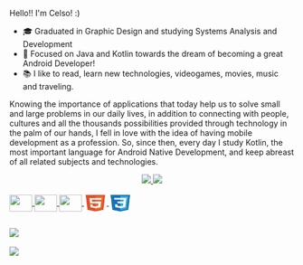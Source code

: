 Hello!! I'm Celso! :) 

- 🎓 Graduated in Graphic Design and studying Systems Analysis and Development
- 🌱 Focused on Java and Kotlin towards the dream of becoming a great Android Developer!
- 📚 I like to read, learn new technologies, videogames, movies, music and traveling.

Knowing the importance of applications that today help us to solve small and large problems in our daily lives, in addition to connecting with people, cultures and all the thousands possibilities provided through technology in the palm of our hands, I fell in love with the idea of having mobile development as a profession. 
So, since then, every day I study Kotlin, the most important language for Android Native Development, and keep abreast of all related subjects and technologies.

<div align="center">
  <a href="https://github.com/celsodantasdev">
  <img height="180em" src="https://github-readme-stats.vercel.app/api?username=celsodantasdev&show_icons=true&theme=nord&include_all_commits=true&count_private=true"/>
  <img height="180em" src="https://github-readme-stats.vercel.app/api/top-langs/?username=celsodantasdev&layout=compact&langs_count=7&theme=nord "/>
</div>


<div style="display: inline_block"><br>
  <img align="center" height="30" width="40" src="https://cdn.jsdelivr.net/gh/devicons/devicon/icons/android/android-original.svg" />
  <img align="center" height="30" width="40" src="https://cdn.jsdelivr.net/gh/devicons/devicon/icons/kotlin/kotlin-original.svg" />
  <img align="center" height="30" width="40" src="https://cdn.jsdelivr.net/gh/devicons/devicon/icons/java/java-original.svg" />
  <img align="center" height="30" width="40" src="https://raw.githubusercontent.com/devicons/devicon/master/icons/html5/html5-original.svg">
  <img align="center" height="30" width="40" src="https://raw.githubusercontent.com/devicons/devicon/master/icons/css3/css3-original.svg">

</div>

 ##
 
<div> 

  <a href="https://www.instagram.com/celso.kt/" target="_blank"><img src="https://img.shields.io/badge/-Instagram-%23E4405F?style=for-the-badge&logo=instagram&logoColor=white" target="_blank"></a>

  <a href="https://www.linkedin.com/in/celso-dantas/" target="_blank"><img src="https://img.shields.io/badge/-LinkedIn-%230077B5?style=for-the-badge&logo=linkedin&logoColor=white" target="_blank"></a> 

 
</div>
